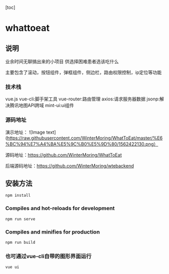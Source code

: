 [toc]
# whattoeat
## 说明
业余时间无聊搞出来的小项目
供选择困难患者选该吃什么

主要包含了滚动，按钮组件，弹框组件，侧边栏，路由权限控制，ip定位等功能

### 技术栈
vue.js
vue-cli:脚手架工具
vue-router:路由管理
axios:请求服务器数据
jsonp:解决腾讯地图API跨域
mint-ui:ui组件
### 源码地址
演示地址：
![Image text](https://raw.githubusercontent.com/WinterMoring/WhatToEat/master/%E6%BC%94%E7%A4%BA%E5%9C%B0%E5%9D%80/1562422130.png）

源码地址：https://github.com/WinterMoring/WhatToEat

后端源码地址：https://github.com/WinterMoring/wtebackend


## 安装方法
```
npm install
```

### Compiles and hot-reloads for development
```
npm run serve
```

### Compiles and minifies for production
```
npm run build
```
### 也可通过vue-cli自带的图形界面运行
```
vue ui
```